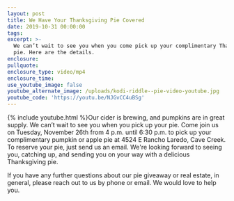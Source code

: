 ```yaml
---
layout: post
title: We Have Your Thanksgiving Pie Covered
date: 2019-10-31 00:00:00
tags:
excerpt: >-
  We can’t wait to see you when you come pick up your complimentary Thanksgiving
  pie. Here are the details.
enclosure:
pullquote:
enclosure_type: video/mp4
enclosure_time:
use_youtube_image: false
youtube_alternate_image: /uploads/kodi-riddle--pie-video-youtube.jpg
youtube_code: 'https://youtu.be/NJGvCC4uBSg'
---
```


{% include youtube.html %}Our cider is brewing, and pumpkins are in great supply. We can’t wait to see you when you pick up your pie. Come join us on Tuesday, November 26th from 4 p.m. until 6:30 p.m. to pick up your complimentary pumpkin or apple pie at 4524 E Rancho Laredo, Cave Creek. To reserve your pie, just send us an email. We're looking forward to seeing you, catching up, and sending you on your way with a delicious Thanksgiving pie.&nbsp;

If you have any further questions about our pie giveaway or real estate, in general, please reach out to us by phone or email. We would love to help you.